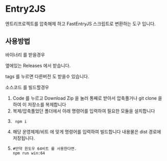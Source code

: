 # Entry2JS

엔트리프로젝트를 압축해제 하고 FastEntryJS 스크립트로 변환하는 도구 입니다.

## 사용방법

바이너리 를 받을경우

옆에있는 Releases 에서 받습니다.

tags 를 누르면 다른버전 도 받을수 있습니다.



소스코드 를 빌드할경우

1. Code 를 누르고 Download Zip 을 눌러 통째로 받아서 압축풀거나 git clone 을 하여 이 저장소를 복제합니다
2. 복제/압축풀었던 폴더에서 아래 명령어를 입력하여 필요한 모듈을 설치합니다
3. ```
    npm i
   ```
4. 해당 운영체제/비트 에 맞게 명령어를 입력하여 빌드합니다 내용물은 dist 경로에 저장됩니다.
5. ```
   #만약 윈도우 64비트 를 사용한다면.
   npm run win:64
   ```